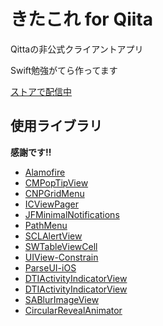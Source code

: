 # きたこれ for Qiita

Qittaの非公式クライアントアプリ

Swift勉強がてら作ってます

[ストアで配信中](https://itunes.apple.com/jp/app/id973532800?mt=8&uo=4)

## 使用ライブラリ

**感謝です!!**

* [Alamofire](https://github.com/Alamofire/Alamofire)  
* [CMPopTipView](https://github.com/chrismiles/CMPopTipView)  
* [CNPGridMenu](https://github.com/carsonperrotti/CNPGridMenu)  
* [ICViewPager](https://github.com/iltercengiz/ICViewPager)  
* [JFMinimalNotifications](https://github.com/atljeremy/JFMinimalNotifications)  
* [PathMenu](https://github.com/pixyzehn/PathMenu)
* [SCLAlertView](https://github.com/dogo/SCLAlertView)  
* [SWTableViewCell](https://github.com/CEWendel/SWTableViewCell)  
* [UIView-Constrain](https://github.com/ShingoFukuyama/UIView-Constraint)  
* [ParseUI-iOS](https://github.com/ParsePlatform/ParseUI-iOS)  
* [DTIActivityIndicatorView](https://github.com/dtissera/DTIActivityIndicatorView-Swift.git)  
* [DTIActivityIndicatorView](https://github.com/dtissera/DTIActivityIndicatorView-Swift.git)  
* [SABlurImageView](https://github.com/szk-atmosphere/SABlurImageView)  
* [CircularRevealAnimator](https://github.com/kitoko552/CircularRevealAnimator)
